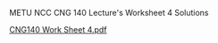 METU NCC CNG 140 Lecture's Worksheet 4 Solutions


[CNG140 Work Sheet 4.pdf](https://github.com/user-attachments/files/19601660/CNG140.Work.Sheet.4.pdf)
